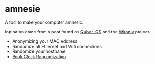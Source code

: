 # amnesie
A tool to make your computer amnesic.

Inpiration come from a post found on [Qubes-OS](https://www.qubes-os.org/doc/anonymizing-your-mac-address/) and the [Whonix](https://www.whonix.org/) project. 
+ Anonymizing your MAC Address
+ Randomize all Ethernet and Wifi connections
+ Randomize your hostname
+ [Book Clock Randomization](https://www.whonix.org/wiki/Boot_Clock_Randomization)
